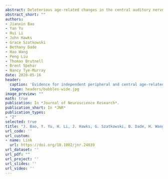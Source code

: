 ```yaml
---
abstract: Deleterious age-related changes in the central auditory nervous system have been referred to as central age-related hearing impairment (ARHI) or central presbycusis. Central ARHI is often assumed to be the consequence of peripheral ARHI. However, it is possible that certain aspects of central ARHI are independent from peripheral ARHI. A confirmation of this possibility could lead to significant improvements in current rehabilitation practices. The major difficulty in addressing this issue arises from confounding factors, such as other age-related changes in both the cochlea and central non-auditory brain structures. Because gap detection is a common measure of central auditory temporal processing, and gap detection thresholds are less influenced by changes in other brain functions such as learning and memory, we investigated the potential relationship between age-related peripheral hearing loss (i.e., audiograms) and age-related changes in gap detection. Consistent with previous studies, a significant difference was found for gap detection thresholds between young and older adults. However, among older adults, no significant associations were observed between gap detection ability and several other independent variables including the pure tone audiogram average, the Wechsler Adult Intelligence Scale-Vocabulary score, gender, and age. Statistical analyses showed little or no contributions from these independent variables to gap detection thresholds. Thus, our data indicate that age-related decline in central temporal processing is largely independent of peripheral ARHI.
abstract_short: ""
authors:
- Jianxin Bao
- Yan Yu
- Hui Li
- John Hawks
- Grace Szatkowski
- Bethany Dade
- Hao Wang
- Peng Liu
- Thomas Brutnell
- Brent Spehar
- Nancy Tye-Murray
date: 2020-05-16
header:
  caption: 'Evidence for independent peripheral and central age-related hearing impairment'
  image: headers/bubbles-wide.jpg
image_preview: ""
math: true
publication: In *Journal of Neuroscience Research*.
publication_short: In *JNR*
publication_types:
- "2"
selected: true
title: "J. Bao, Y. Yu, H. Li, J. Hawks, G. Szatkowski, B. Dade, H. Wang, P. Liu, T. Brutnell, B. Spehar, N. Tye-Murray (2020), Evidence for Independent Peripheral and Central Age-Related Hearing Impairment, Journal of Neuroscience Research."
url_code: ''
url_custom:
- name: Link
  url: https://doi.org/10.1002/jnr.24639
url_dataset: ''
url_pdf: ""
url_project: ''
url_slides: ''
url_video: ''
---
```


